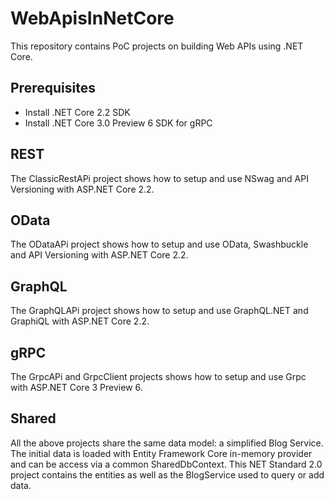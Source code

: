 # WebApisInNetCore

This repository contains PoC projects on building Web APIs using .NET Core.

## Prerequisites

* Install .NET Core 2.2 SDK
* Install .NET Core 3.0 Preview 6 SDK for gRPC

## REST

The ClassicRestAPi project shows how to setup and use NSwag and API Versioning with ASP.NET Core 2.2.

## OData

The ODataAPi project shows how to setup and use OData, Swashbuckle and API Versioning with ASP.NET Core 2.2.

## GraphQL

The GraphQLAPi project shows how to setup and use GraphQL.NET and GraphiQL with ASP.NET Core 2.2.

## gRPC

The GrpcAPi and GrpcClient projects shows how to setup and use Grpc with ASP.NET Core 3 Preview 6.

## Shared

All the above projects share the same data model: a simplified Blog Service.  
The initial data is loaded with Entity Framework Core in-memory provider and can be access via a common SharedDbContext.
This NET Standard 2.0 project contains the entities as well as the BlogService used to query or add data.
